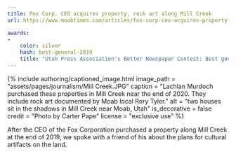 ```yaml
---
title: Fox Corp. CEO acquires property, rock art along Mill Creek
url: https://www.moabtimes.com/articles/fox-corp-ceo-acquires-property-rock-art-along-mill-creek/

awards:
-
    color: silver
    hash: best-general-2019
    title: "Utah Press Association's Better Newspaper Contest: Best general news story (second place, 2020)"
---
```


{% include authoring/captioned_image.html
    image_path = "assets/pages/journalism/Mill Creek.JPG"
    caption = "Lachlan Murdoch purchased these properties in Mill Creek near the end of 2020. They include rock art documented by Moab local Rory Tyler."
    alt = "two houses sit in the shadows in Mill Creek near Moab, Utah"
    is_decorative = false
    credit = "Photo by Carter Pape"
    license = "exclusive use"
%}

After the CEO of the Fox Corporation purchased a property along Mill Creek at the end of 2019, we spoke with a friend of his about the plans for cultural artifacts on the land.
